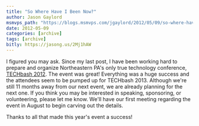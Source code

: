 ```yaml
---
title: "So Where Have I Been Now?"
author: Jason Gaylord
msmvps_path: "https://blogs.msmvps.com/jgaylord/2012/05/09/so-where-have-i-been-now/"
date: 2012-05-09
categories: [archive]
tags: [archive]
bitly: https://jasong.us/2Mj1hAW
---
```


I figured you may ask. Since my last post, I have been working hard to prepare and organize Northeastern PA's only true technology conference, [TECHbash 2012](http://techbash.com/). The event was great! Everything was a huge success and the attendees seem to be pumped up for TECHbash 2013. Although we're still 11 months away from our next event, we are already planning for the next one. If you think you may be interested in speaking, sponsoring, or volunteering, please let me know. We'll have our first meeting regarding the event in August to begin carving out the details.

Thanks to all that made this year's event a success!